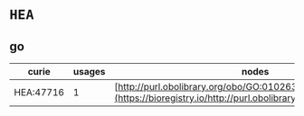 # `HEA`
## go
| curie     |   usages | nodes                                                                                                         |
|-----------|----------|---------------------------------------------------------------------------------------------------------------|
| HEA:47716 |        1 | [http://purl.obolibrary.org/obo/GO:0102635](https://bioregistry.io/http://purl.obolibrary.org/obo/GO:0102635) |
